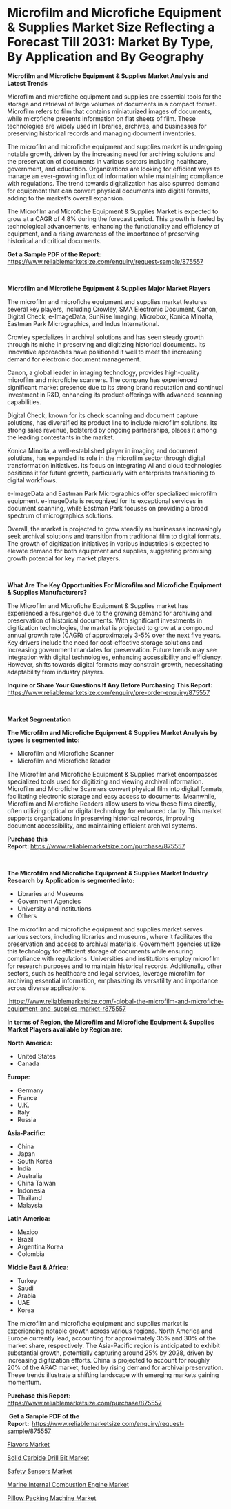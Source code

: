 <p><h1>Microfilm and Microfiche Equipment & Supplies Market Size Reflecting a Forecast Till 2031: Market By Type, By Application and By Geography</h1></p><p><strong>Microfilm and Microfiche Equipment & Supplies Market Analysis and Latest Trends</strong></p>
<p><p>Microfilm and microfiche equipment and supplies are essential tools for the storage and retrieval of large volumes of documents in a compact format. Microfilm refers to film that contains miniaturized images of documents, while microfiche presents information on flat sheets of film. These technologies are widely used in libraries, archives, and businesses for preserving historical records and managing document inventories.</p><p>The microfilm and microfiche equipment and supplies market is undergoing notable growth, driven by the increasing need for archiving solutions and the preservation of documents in various sectors including healthcare, government, and education. Organizations are looking for efficient ways to manage an ever-growing influx of information while maintaining compliance with regulations. The trend towards digitalization has also spurred demand for equipment that can convert physical documents into digital formats, adding to the market's overall expansion.</p><p>The Microfilm and Microfiche Equipment & Supplies Market is expected to grow at a CAGR of 4.8% during the forecast period. This growth is fueled by technological advancements, enhancing the functionality and efficiency of equipment, and a rising awareness of the importance of preserving historical and critical documents.</p></p>
<p><strong>Get a Sample PDF of the Report:&nbsp;</strong> <a href="https://www.reliablemarketsize.com/enquiry/request-sample/875557?utm_campaign=1167&utm_medium=2&utm_source=Github&utm_content=ia&utm_term=16112024&utm_id=microfilm-and-microfiche-equipment-supplies">https://www.reliablemarketsize.com/enquiry/request-sample/875557</a></p>
<p>&nbsp;</p>
<p><strong>Microfilm and Microfiche Equipment & Supplies Major Market Players</strong></p>
<p><p>The microfilm and microfiche equipment and supplies market features several key players, including Crowley, SMA Electronic Document, Canon, Digital Check, e-ImageData, SunRise Imaging, Microbox, Konica Minolta, Eastman Park Micrographics, and Indus International. </p><p>Crowley specializes in archival solutions and has seen steady growth through its niche in preserving and digitizing historical documents. Its innovative approaches have positioned it well to meet the increasing demand for electronic document management. </p><p>Canon, a global leader in imaging technology, provides high-quality microfilm and microfiche scanners. The company has experienced significant market presence due to its strong brand reputation and continual investment in R&D, enhancing its product offerings with advanced scanning capabilities. </p><p>Digital Check, known for its check scanning and document capture solutions, has diversified its product line to include microfilm solutions. Its strong sales revenue, bolstered by ongoing partnerships, places it among the leading contestants in the market.</p><p>Konica Minolta, a well-established player in imaging and document solutions, has expanded its role in the microfilm sector through digital transformation initiatives. Its focus on integrating AI and cloud technologies positions it for future growth, particularly with enterprises transitioning to digital workflows.</p><p>e-ImageData and Eastman Park Micrographics offer specialized microfilm equipment. e-ImageData is recognized for its exceptional services in document scanning, while Eastman Park focuses on providing a broad spectrum of micrographics solutions. </p><p>Overall, the market is projected to grow steadily as businesses increasingly seek archival solutions and transition from traditional film to digital formats. The growth of digitization initiatives in various industries is expected to elevate demand for both equipment and supplies, suggesting promising growth potential for key market players.</p></p>
<p>&nbsp;</p>
<p><strong>What Are The Key Opportunities For Microfilm and Microfiche Equipment & Supplies Manufacturers?</strong></p>
<p><p>The Microfilm and Microfiche Equipment & Supplies market has experienced a resurgence due to the growing demand for archiving and preservation of historical documents. With significant investments in digitization technologies, the market is projected to grow at a compound annual growth rate (CAGR) of approximately 3-5% over the next five years. Key drivers include the need for cost-effective storage solutions and increasing government mandates for preservation. Future trends may see integration with digital technologies, enhancing accessibility and efficiency. However, shifts towards digital formats may constrain growth, necessitating adaptability from industry players.</p></p>
<p><strong>Inquire or Share Your Questions If Any Before Purchasing This Report:</strong> <a href="https://www.reliablemarketsize.com/enquiry/pre-order-enquiry/875557?utm_campaign=1167&utm_medium=2&utm_source=Github&utm_content=ia&utm_term=16112024&utm_id=microfilm-and-microfiche-equipment-supplies">https://www.reliablemarketsize.com/enquiry/pre-order-enquiry/875557</a></p>
<p>&nbsp;</p>
<p><strong>Market Segmentation</strong></p>
<p><strong>The Microfilm and Microfiche Equipment & Supplies Market Analysis by types is segmented into:</strong></p>
<p><ul><li>Microfilm and Microfiche Scanner</li><li>Microfilm and Microfiche Reader</li></ul></p>
<p><p>The Microfilm and Microfiche Equipment & Supplies market encompasses specialized tools used for digitizing and viewing archival information. Microfilm and Microfiche Scanners convert physical film into digital formats, facilitating electronic storage and easy access to documents. Meanwhile, Microfilm and Microfiche Readers allow users to view these films directly, often utilizing optical or digital technology for enhanced clarity. This market supports organizations in preserving historical records, improving document accessibility, and maintaining efficient archival systems.</p></p>
<p><strong>Purchase this Report:&nbsp;</strong><a href="https://www.reliablemarketsize.com/purchase/875557?utm_campaign=1167&utm_medium=2&utm_source=Github&utm_content=ia&utm_term=16112024&utm_id=microfilm-and-microfiche-equipment-supplies">https://www.reliablemarketsize.com/purchase/875557</a></p>
<p>&nbsp;</p>
<p><strong>The Microfilm and Microfiche Equipment & Supplies Market Industry Research by Application is segmented into:</strong></p>
<p><ul><li>Libraries and Museums</li><li>Government Agencies</li><li>University and Institutions</li><li>Others</li></ul></p>
<p><p>The microfilm and microfiche equipment and supplies market serves various sectors, including libraries and museums, where it facilitates the preservation and access to archival materials. Government agencies utilize this technology for efficient storage of documents while ensuring compliance with regulations. Universities and institutions employ microfilm for research purposes and to maintain historical records. Additionally, other sectors, such as healthcare and legal services, leverage microfilm for archiving essential information, emphasizing its versatility and importance across diverse applications.</p></p>
<p><a href="https://www.reliablemarketsize.com/-global-the-microfilm-and-microfiche-equipment-and-supplies-market-r875557?utm_campaign=1167&utm_medium=2&utm_source=Github&utm_content=ia&utm_term=16112024&utm_id=microfilm-and-microfiche-equipment-supplies">&nbsp;https://www.reliablemarketsize.com/-global-the-microfilm-and-microfiche-equipment-and-supplies-market-r875557</a></p>
<p><strong>In terms of Region, the Microfilm and Microfiche Equipment & Supplies Market Players available by Region are:</strong></p>
<p>
    <p> <strong> North America: </strong>
        <ul>
            <li>United States</li>
            <li>Canada</li>
        </ul>
        </p> 
    <p> <strong> Europe: </strong>
        <ul>
            <li>Germany</li>
            <li>France</li>
            <li>U.K.</li>
            <li>Italy</li>
            <li>Russia</li>
        </ul>
        </p> 
    <p> <strong> Asia-Pacific: </strong>
        <ul>
            <li>China</li>
            <li>Japan</li>
            <li>South Korea</li>
            <li>India</li>
            <li>Australia</li>
            <li>China Taiwan</li>
            <li>Indonesia</li>
            <li>Thailand</li>
            <li>Malaysia</li>
        </ul>
        </p> 
    <p> <strong> Latin America: </strong>
        <ul>
            <li>Mexico</li>
            <li>Brazil</li>
            <li>Argentina Korea</li>
            <li>Colombia</li>
        </ul>
        </p> 
    <p> <strong> Middle East & Africa: </strong>
        <ul>
            <li>Turkey</li>
            <li>Saudi</li>
            <li>Arabia</li>
            <li>UAE</li>
            <li>Korea</li>
        </ul>
    </p>
    </p>
<p><p>The microfilm and microfiche equipment and supplies market is experiencing notable growth across various regions. North America and Europe currently lead, accounting for approximately 35% and 30% of the market share, respectively. The Asia-Pacific region is anticipated to exhibit substantial growth, potentially capturing around 25% by 2028, driven by increasing digitization efforts. China is projected to account for roughly 20% of the APAC market, fueled by rising demand for archival preservation. These trends illustrate a shifting landscape with emerging markets gaining momentum.</p></p>
<p><strong>Purchase this Report: </strong><a href="https://www.reliablemarketsize.com/purchase/875557?utm_campaign=1167&utm_medium=2&utm_source=Github&utm_content=ia&utm_term=16112024&utm_id=microfilm-and-microfiche-equipment-supplies">https://www.reliablemarketsize.com/purchase/875557</a></p>
<p>&nbsp;<strong>Get a Sample PDF of the Report:&nbsp;&nbsp;</strong><a href="https://www.reliablemarketsize.com/enquiry/request-sample/875557?utm_campaign=1167&utm_medium=2&utm_source=Github&utm_content=ia&utm_term=16112024&utm_id=microfilm-and-microfiche-equipment-supplies">https://www.reliablemarketsize.com/enquiry/request-sample/875557</a></p>
<p><strong></strong></p>
<p><p><a href="https://www.linkedin.com/pulse/flavors-revenue-growth-report-2024-2031-marketixir-8btrf?utm_campaign=1167&utm_medium=2&utm_source=Github&utm_content=ia&utm_term=16112024&utm_id=microfilm-and-microfiche-equipment-supplies">Flavors Market</a></p><p><a href="https://issuu.com/reportprime-2/docs/solid-carbide-drill-bit-market-size_aaf8ac4833110a?utm_campaign=1167&utm_medium=2&utm_source=Github&utm_content=ia&utm_term=16112024&utm_id=microfilm-and-microfiche-equipment-supplies">Solid Carbide Drill Bit Market</a></p><p><a href="https://www.linkedin.com/pulse/safety-sensors-mosaic-piecing-together-global-market-dynamics-vrtbf?utm_campaign=1167&utm_medium=2&utm_source=Github&utm_content=ia&utm_term=16112024&utm_id=microfilm-and-microfiche-equipment-supplies">Safety Sensors Market</a></p><p><a href="https://www.linkedin.com/pulse/future-marine-internal-combustion-engine-market-global-forecast-outsf?utm_campaign=1167&utm_medium=2&utm_source=Github&utm_content=ia&utm_term=16112024&utm_id=microfilm-and-microfiche-equipment-supplies">Marine Internal Combustion Engine Market</a></p><p><a href="https://issuu.com/reportprime-2/docs/pillow-packing-machine-market-size-_842d261a62e128?utm_campaign=1167&utm_medium=2&utm_source=Github&utm_content=ia&utm_term=16112024&utm_id=microfilm-and-microfiche-equipment-supplies">Pillow Packing Machine Market</a></p></p>